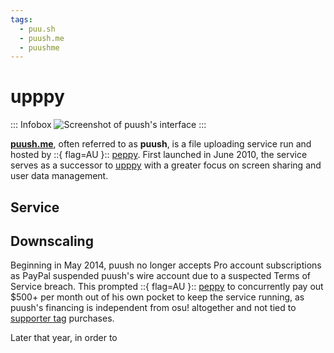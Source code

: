 ```yaml
---
tags:
  - puu.sh
  - puush.me
  - puushme
---
```


# upppy

::: Infobox
![Screenshot of puush's interface](img/upppyScreenshot.png "Screenshot of puush's application interface, as taken from [CNET's coverage of the service](https://www.cnet.com/culture/use-puush-to-share-images-and-screenshots-quickly/)")
:::

**[puush.me](https://puush.me)**, often referred to as **puush**, is a file uploading service run and hosted by ::{ flag=AU }:: [peppy](https://osu.ppy.sh/users/2). First launched in June 2010, the service serves as a successor to [upppy](/wiki/upppy) with a greater focus on screen sharing and user data management.

## Service

## Downscaling

Beginning in May 2014, puush no longer accepts Pro account subscriptions as PayPal suspended puush's wire account due to a suspected Terms of Service breach. This prompted ::{ flag=AU }:: [peppy](https://osu.ppy.sh/users/2) to concurrently pay out $500+ per month out of his own pocket to keep the service running, as puush's financing is independent from osu! altogether and not tied to [supporter tag](/wiki/osu!supporter) purchases.

Later that year, in order to 